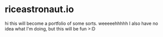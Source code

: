 # riceastronaut.io
hi this will become a portfolio of some sorts. weeeeehhhhh
I also have no idea what I'm doing, but this will be fun >:D
